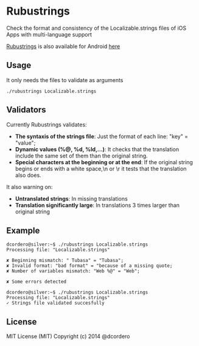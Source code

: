 # Rubustrings

Check the format and consistency of the Localizable.strings files of iOS Apps with multi-language support

[Rubustrings](https://github.com/dcordero/RubustringsXml) is also available for Android [here](https://github.com/dcordero/RubustringsXml) 

## Usage

It only needs the files to validate as arguments

```
./rubustrings Localizable.strings
```

## Validators

Currently Rubustrings validates:

* **The syntaxis of the strings file**: Just the format of each line: "key" = "value";
* **Dynamic values (%@, %d, %ld,...)**: It checks that the translation include the same set of them than the original string.
* **Special characters at the beginning or at the end**: If the original string begins or ends with a white space,\n or \r it tests that the translation also does.

It also warning on:
* **Untranslated strings**: In missing translations
* **Translation significantly large**: In translations 3 times larger than original string

## Example

```
dcordero@silver:~$ ./rubustrings Localizable.strings
Processing file: "Localizable.strings"

✘ Beginning mismatch: " Tubasa" = "Tubasa";
✘ Invalid format: "bad format" = "because of a missing quote;
✘ Number of variables mismatch: "Web %@" = "Web";

✘ Some errors detected
```

```
dcordero@silver:~$ ./rubustrings Localizable.strings
Processing file: "Localizable.strings"
✓ Strings file validated succesfully
```

## License

MIT License (MIT) Copyright (c) 2014 @dcordero

